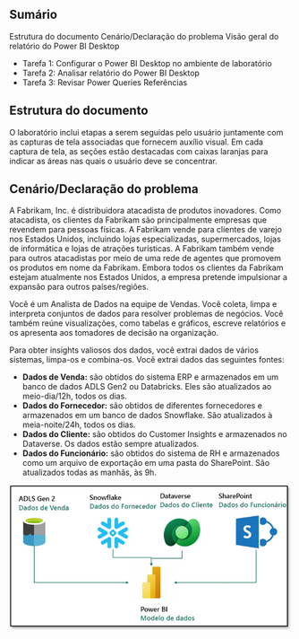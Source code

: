 ## Sumário
Estrutura do documento
Cenário/Declaração do problema
Visão geral do relatório do Power BI Desktop
  - Tarefa 1: Configurar o Power BI Desktop no ambiente de laboratório
  - Tarefa 2: Analisar relatório do Power BI Desktop
  - Tarefa 3: Revisar Power Queries
Referências

## Estrutura do documento
O laboratório inclui etapas a serem seguidas pelo usuário juntamente com as capturas de tela associadas que fornecem auxílio visual. Em cada captura de tela, as seções estão destacadas com caixas laranjas para indicar as áreas nas quais o usuário deve se concentrar.
## Cenário/Declaração do problema
A Fabrikam, Inc. é distribuidora atacadista de produtos inovadores. Como atacadista, os clientes da Fabrikam são principalmente empresas que revendem para pessoas físicas. A Fabrikam vende para clientes de varejo nos Estados Unidos, incluindo lojas especializadas, supermercados, lojas de informática e lojas de atrações turísticas. A Fabrikam também vende para outros atacadistas por meio de uma rede de agentes que promovem os produtos em nome da Fabrikam. Embora todos
os clientes da Fabrikam estejam atualmente nos Estados Unidos, a empresa pretende impulsionar a expansão para outros países/regiões.

Você é um Analista de Dados na equipe de Vendas. Você coleta, limpa e interpreta conjuntos de dados para resolver problemas de negócios. Você também reúne visualizações, como tabelas e gráficos, escreve relatórios e os apresenta aos tomadores de decisão na organização.

Para obter insights valiosos dos dados, você extrai dados de vários sistemas, limpa-os e combina-os. Você extrai dados das seguintes fontes:
  - **Dados de Venda:** são obtidos do sistema ERP e armazenados em um banco de dados ADLS Gen2 ou Databricks. Eles são atualizados ao meio-dia/12h, todos os dias.
  - **Dados do Fornecedor:** são obtidos de diferentes fornecedores e armazenados em um banco de dados Snowflake. São atualizados à meia-noite/24h, todos os dias.
  - **Dados do Cliente:** são obtidos do Customer Insights e armazenados no Dataverse. Os dados estão sempre atualizados.
  - **Dados do Funcionário:** são obtidos do sistema de RH e armazenados como um arquivo de exportação em uma pasta do SharePoint. São atualizados todas as manhãs, às 9h.

![](../Images/image01.png)